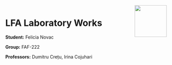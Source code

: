 <img align="right" width="100"  src="https://utm.md/wp-content/uploads/2022/03/utm-logo.svg">

# LFA Laboratory Works

**Student:** Felicia Novac

**Group:** FAF-222

**Professors:** Dumitru Crețu, Irina Cojuhari


